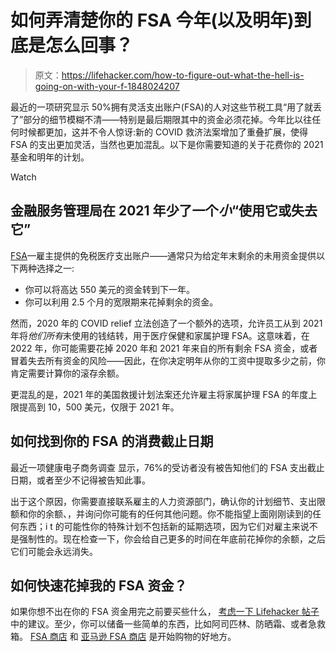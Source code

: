 # 如何弄清楚你的 FSA 今年(以及明年)到底是怎么回事？

> 原文：<https://lifehacker.com/how-to-figure-out-what-the-hell-is-going-on-with-your-f-1848024207>

最近的一项研究显示 50%拥有灵活支出账户(FSA)的人对这些节税工具“用了就丢了”部分的细节模糊不清——特别是最后期限其中的资金必须花掉。今年比以往任何时候都更加，这并不令人惊讶:新的 COVID 救济法案增加了重叠扩展，使得 FSA 的支出更加灵活，当然也更加混乱。以下是你需要知道的关于花费你的 2021 基金和明年的计划。

Watch

## **金融服务管理局在 2021 年**少了一个*小*“使用它或失去它”

[FSA](https://www.investopedia.com/terms/f/flexiblespendingaccount.asp)—雇主提供的免税医疗支出账户——通常只为给定年末剩余的未用资金提供以下两种选择之一:

*   你可以将高达 550 美元的资金转到下一年。
*   你可以利用 2.5 个月的宽限期来花掉剩余的资金。

然而，2020 年的 COVID relief 立法创造了一个额外的选项，允许员工从到 2021 年将*他们所有*未使用的钱结转，用于医疗保健和家属护理 FSA。这意味着，在 2022 年，你可能需要花掉 2020 年和 2021 年来自的所有剩余 FSA 资金，或者冒着失去所有资金的风险——因此，在你决定明年从你的工资中提取多少之前，你肯定需要计算你的滚存余额。

更混乱的是，2021 年的美国救援计划法案还允许雇主将家属护理 FSA 的年度上限提高到 10，500 美元，仅限于 2021 年。

## **如何找到你的 FSA 的消费截止日期**

最近一项健康电子商务调查 显示，76%的受访者没有被告知他们的 FSA 支出截止日期，或者至少不记得被告知此事。

出于这个原因，你需要直接联系雇主的人力资源部门，确认你的计划细节、支出限额和你的余额、，并询问你可能有的任何其他问题。你不能指望上面刚刚读到的任何东西；i t 的可能性你的特殊计划不包括新的延期选项，因为它们对雇主来说不是强制性的。现在检查一下，你会给自己更多的时间在年底前花掉你的余额，之后它们可能会永远消失。

## **如何快速花掉我的 FSA 资金？**

如果你想不出在你的 FSA 资金用完之前要买些什么， [考虑一下 Lifehacker 帖子](https://lifehacker.com/how-to-spend-your-extra-fsa-money-1821055768) 中的建议。至少，你可以储备一些简单的东西，比如阿司匹林、防晒霜、或者急救箱。 [FSA 商店](https://go.skimresources.com/?id=68503X1516544&xs=1&xcust=RUHL%7Cxid:fr1636469033324jca&url=https%3A%2F%2Ffsastore.com%2F) 和 [亚马逊 FSA 商店](https://www.amazon.com/FSA-Store/b?asc_campaign=InlineText&asc_refurl=https://lifehacker.com/how-to-figure-out-what-the-hell-is-going-on-with-your-f-1848024207&asc_source=&ie=UTF8&node=17904040011&tag=kinjalifehackerlink-20) 是开始购物的好地方。